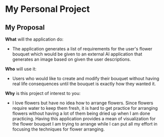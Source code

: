 # My Personal Project

## My Proposal
**What** will the application do:
- The application generates a list of requirements for the user's flower bouquet which would be given to an external AI application that generates an image based on given the user descriptions.

**Who** will use it:
- Users who would like to create and modify their bouquet without having real life consequences until the bouquet is exactly how they wanted it.

**Why** is this project of interest to you:
- I love flowers but have no idea how to arrange flowers. Since  flowers require water to keep them fresh, it is hard to get practice for arranging flowers without having a lot of them being dried up when I am done practicing. Having this application provides a mean of visualization for the flower bouquet I am trying to arrange while I can put all my effort in focusing the techniques for flower arranging.  
